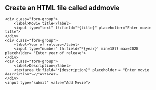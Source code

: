 ## Create an HTML file called addmovie

<!DOCTYPE html>
<html xmlns:th="http://www.thymeleaf.org">
<head th:replace="fragments/base::headstuff"lang="en">
    <meta charset="UTF-8"/>
    <title>Add actors to Movie</title>
</head>
<body>
<nav th:replace="fragments/base::thenavbar"></nav>

<form class="form-inline" th:action="@{/addmovie}" th:object="${movie}" method="post">
        <input type="hidden" th:field="*{id}" placeholder="Enter movie name">

    <div class="form-group">
        <label>Movie title</label>
        <input type="text" th:field="*{title}" placeholder="Enter movie title">
    </div>
    <div class="form-group">
        <label>Year of release</label>
        <input type="number" th:field="*{year}" min=1878 max=2020 placeholder= "Enter year of release">
    </div>
    <div class="form-group">
        <label>Description</label>
        <textarea th:field="*{description}" placeholder = "Enter movie description"></textarea>
    </div>
    <input type="submit" value="Add Movie">
</form>
</body>
</html>
